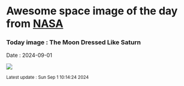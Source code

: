
# Awesome space image of the day from [NASA](https://api.nasa.gov/)

### Today image : The Moon Dressed Like Saturn
Date : 2024-09-01

![](https://apod.nasa.gov/apod/image/2409/SaturnMoon_Sojuel_960.jpg)

<small>Latest update : Sun Sep  1 10:14:24 2024</small>
        